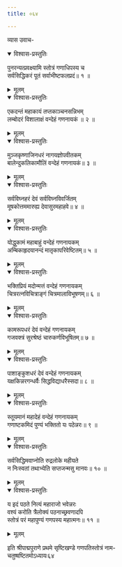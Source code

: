 ```yaml
---
title: ०६४

---
```

व्यास उवाच-  

<details open><summary>विश्वास-प्रस्तुतिः</summary>

पुनरन्यत्प्रवक्ष्यामि स्तोत्रं गणाधिपस्य च  
सर्वसिद्धिकरं पूतं सर्वाभीष्टफलप्रदं॥ १ ॥
</details>

<details><summary>मूलम्</summary>

पुनरन्यत्प्रवक्ष्यामि स्तोत्रं गणाधिपस्य च  
सर्वसिद्धिकरं पूतं सर्वाभीष्टफलप्रदं॥ १ ॥
</details>



<details open><summary>विश्वास-प्रस्तुतिः</summary>

एकदन्तं महाकायं तप्तकाञ्चनसन्निभम्  
लम्बोदरं विशालाक्षं वन्देहं गणनायकं ॥ २ ॥
</details>

<details><summary>मूलम्</summary>

एकदन्तं महाकायं तप्तकाञ्चनसन्निभम्  
लम्बोदरं विशालाक्षं वन्देहं गणनायकं ॥ २ ॥
</details>



<details open><summary>विश्वास-प्रस्तुतिः</summary>

मुञ्जकृष्णाजिनधरं नागयज्ञोपवीतकम्  
बालेन्दुकलिकामौलिं वन्देहं गणनायकं॥ ३ ॥
</details>

<details><summary>मूलम्</summary>

मुञ्जकृष्णाजिनधरं नागयज्ञोपवीतकम्  
बालेन्दुकलिकामौलिं वन्देहं गणनायकं॥ ३ ॥
</details>



<details open><summary>विश्वास-प्रस्तुतिः</summary>

सर्वविघ्नहरं देवं सर्वविघ्नविवर्जितम्  
मूषकोत्तममारुह्य देवासुरमहाहवे॥ ४ ॥
</details>

<details><summary>मूलम्</summary>

सर्वविघ्नहरं देवं सर्वविघ्नविवर्जितम्  
मूषकोत्तममारुह्य देवासुरमहाहवे॥ ४ ॥
</details>



<details open><summary>विश्वास-प्रस्तुतिः</summary>

योद्धुकामं महाबाहुं वन्देहं गणनायकम्  
अम्बिकाहृदयानन्दं मातृकापरिवेष्टितम्॥ ५ ॥
</details>

<details><summary>मूलम्</summary>

योद्धुकामं महाबाहुं वन्देहं गणनायकम्  
अम्बिकाहृदयानन्दं मातृकापरिवेष्टितम्॥ ५ ॥
</details>



<details open><summary>विश्वास-प्रस्तुतिः</summary>

भक्तिप्रियं मदोन्मत्तं वन्देहं गणनायकम्  
चित्ररत्नविचित्राङ्गं चित्रमालाविभूषणम्॥ ६ ॥
</details>

<details><summary>मूलम्</summary>

भक्तिप्रियं मदोन्मत्तं वन्देहं गणनायकम्  
चित्ररत्नविचित्राङ्गं चित्रमालाविभूषणम्॥ ६ ॥
</details>



<details open><summary>विश्वास-प्रस्तुतिः</summary>

कामरूपधरं देवं वन्देहं गणनायकम्  
गजवक्त्रं सुरश्रेष्ठं चारुकर्णविभूषितम्॥ ७ ॥
</details>

<details><summary>मूलम्</summary>

कामरूपधरं देवं वन्देहं गणनायकम्  
गजवक्त्रं सुरश्रेष्ठं चारुकर्णविभूषितम्॥ ७ ॥
</details>



<details open><summary>विश्वास-प्रस्तुतिः</summary>

पाशाङ्कुशधरं देवं वन्देहं गणनायकम्  
यक्षकिन्नरगन्धर्वैः सिद्धविद्याधरैस्सदा॥ ८ ॥
</details>

<details><summary>मूलम्</summary>

पाशाङ्कुशधरं देवं वन्देहं गणनायकम्  
यक्षकिन्नरगन्धर्वैः सिद्धविद्याधरैस्सदा॥ ८ ॥
</details>



<details open><summary>विश्वास-प्रस्तुतिः</summary>

स्तूयमानं महादेहं वन्देहं गणनायकम्  
गणाष्टकमिदं पुण्यं भक्तितो यः पठेन्नरः॥ ९ ॥
</details>

<details><summary>मूलम्</summary>

स्तूयमानं महादेहं वन्देहं गणनायकम्  
गणाष्टकमिदं पुण्यं भक्तितो यः पठेन्नरः॥ ९ ॥
</details>



<details open><summary>विश्वास-प्रस्तुतिः</summary>

सर्वसिद्धिमवाप्नोति रुद्रलोके महीयते  
न निःस्वतां तथाभ्येति सप्तजन्मसु मानवः॥ १० ॥
</details>

<details><summary>मूलम्</summary>

सर्वसिद्धिमवाप्नोति रुद्रलोके महीयते  
न निःस्वतां तथाभ्येति सप्तजन्मसु मानवः॥ १० ॥
</details>



<details open><summary>विश्वास-प्रस्तुतिः</summary>

य इदं पठते नित्यं महाराजो भवेन्नरः  
वश्यं करोति त्रैलोक्यं पठनाच्छ्रवणादपि  
स्तोत्रं परं महापुण्यं गणपस्य महात्मनः॥ ११ ॥
</details>

<details><summary>मूलम्</summary>

य इदं पठते नित्यं महाराजो भवेन्नरः  
वश्यं करोति त्रैलोक्यं पठनाच्छ्रवणादपि  
स्तोत्रं परं महापुण्यं गणपस्य महात्मनः॥ ११ ॥
</details>


इति श्रीपाद्मपुराणे प्रथमे सृष्टिखण्डे गणपतिस्तोत्रं नाम-  
चतुष्षष्टितमोऽध्यायः६४